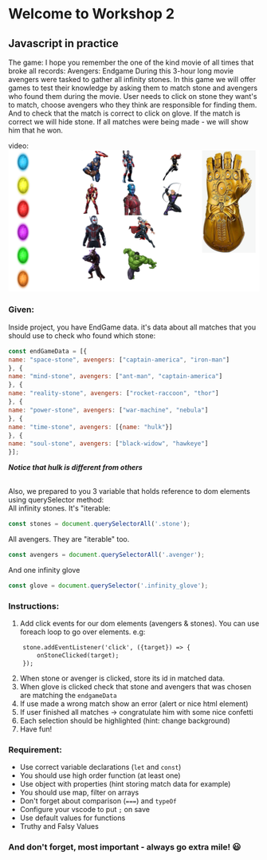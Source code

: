 # Welcome to Workshop 2

## Javascript in practice

The game:
I hope you remember the one of the kind movie of all times that broke all records: Avengers: Endgame
During this 3-hour long movie avengers were tasked to gather all infinity stones.
In this game we will offer games to test their knowledge by asking them to match stone and avengers who found them
during the movie.
User needs to click on stone they want's to match, choose avengers who they think are responsible for finding them. And
to check that the match is correct to click on glove.
If the match is correct we will hide stone. If all matches were being made - we will show him that he won. 

video:
[![Endgame game](video/cover.png)](https://youtu.be/dAPTikg1uqk "Endgame game")

### Given:
Inside project, you have EndGame data. it's data about all matches that you should use to check who found which stone:
<!-- JS Block-->

```javascript
const endGameData = [{
name: "space-stone", avengers: ["captain-america", "iron-man"]
}, {
name: "mind-stone", avengers: ["ant-man", "captain-america"]
}, {
name: "reality-stone", avengers: ["rocket-raccoon", "thor"]
}, {
name: "power-stone", avengers: ["war-machine", "nebula"]
}, {
name: "time-stone", avengers: [{name: "hulk"}]
}, {
name: "soul-stone", avengers: ["black-widow", "hawkeye"]
}];
```
**_Notice that hulk is different from others_**

<br>
Also, we prepared to you 3 variable that holds reference to dom elements using querySelector method:<br>
All infinity stones. It's "iterable:<br>
<!-- JS Block-->

```javascript
const stones = document.querySelectorAll('.stone');
```

All avengers. They are "iterable" too.<br>
<!-- JS Block-->

```javascript
const avengers = document.querySelectorAll('.avenger');
```
And one infinity glove<br>
<!-- JS Block-->

```javascript
const glove = document.querySelector('.infinity_glove');
```

### Instructions:
1. Add click events for our dom elements (avengers & stones). You can use foreach loop to go over elements. e.g:
```
    stone.addEventListener('click', ({target}) => {
        onStoneClicked(target);
    });
   ```
2. When stone or avenger is clicked, store its id in matched data.
3. When glove is clicked check that stone and avengers that was chosen are matching the `endgameData`
4. If use made a wrong match show an error (alert or nice html element)
5. If user finished all matches -> congratulate him with some nice confetti
6. Each selection should be highlighted (hint: change background)
7. Have fun!

### Requirement:
- Use correct variable declarations (`let` and `const`)
- You should use high order function (at least one)
- Use object with properties (hint storing match data for example)
- You should use map, filter on arrays
- Don't forget about comparison (`===`) and `typeOf`
- Configure your vscode to put `;` on save
- Use default values for functions
- Truthy and Falsy Values

### And don't forget, most important - always go extra mile! :smiley: